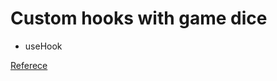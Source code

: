 # Custom hooks with game dice

- useHook

[Referece](https://medium.com/prototyped/building-custom-react-hooks-f6aad8567825)
